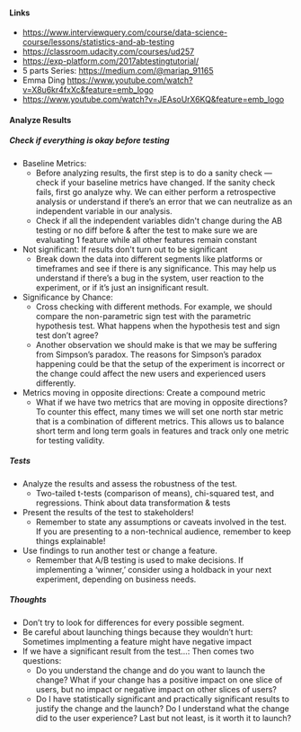 #### Links
* https://www.interviewquery.com/course/data-science-course/lessons/statistics-and-ab-testing
* https://classroom.udacity.com/courses/ud257
* https://exp-platform.com/2017abtestingtutorial/
* 5 parts Series: https://medium.com/@mariap_91165
* Emma Ding https://www.youtube.com/watch?v=X8u6kr4fxXc&feature=emb_logo
* https://www.youtube.com/watch?v=JEAsoUrX6KQ&feature=emb_logo










#### Analyze Results
##### Check if everything is okay before testing
* Baseline Metrics: 
  * Before analyzing results, the first step is to do a sanity check — check if your baseline metrics have changed. If the sanity check fails, first go analyze why. We can either perform a retrospective analysis or understand if there’s an error that we can neutralize as an independent variable in our analysis.
  * Check if all the independent variables didn't change during the AB testing or no diff before & after the test to make sure we are evaluating 1 feature while all other features remain constant
* Not significant: If results don't turn out to be significant
  * Break down the data into different segments like platforms or timeframes and see if there is any significance. This may help us understand if there’s a bug in the system, user reaction to the experiment, or if it’s just an insignificant result.
* Significance by Chance: 
  * Cross checking with different methods. For example, we should compare the non-parametric sign test with the parametric hypothesis test. What happens when the hypothesis test and sign test don’t agree?
  * Another observation we should make is that we may be suffering from Simpson’s paradox. The reasons for Simpson’s paradox happening could be that the setup of the experiment is incorrect or the change could affect the new users and experienced users differently.
* Metrics moving in opposite directions: Create a compound metric
  * What if we have two metrics that are moving in opposite directions? To counter this effect, many times we will set one north star metric that is a combination of different metrics. This allows us to balance short term and long term goals in features and track only one metric for testing validity.
##### Tests
* Analyze the results and assess the robustness of the test.
  * Two-tailed t-tests (comparison of means), chi-squared test, and regressions. Think about data transformation & tests
* Present the results of the test to stakeholders!
  * Remember to state any assumptions or caveats involved in the test. If you are presenting to a non-technical audience, remember to keep things explainable!
* Use findings to run another test or change a feature.
  * Remember that A/B testing is used to make decisions. If implementing a ‘winner,’ consider using a holdback in your next experiment, depending on business needs.
##### Thoughts
* Don’t try to look for differences for every possible segment.
* Be careful about launching things because they wouldn’t hurt: Sometimes implmenting a feature might have negative impact
* If we have a significant result from the test…: Then comes two questions: 
  * Do you understand the change and do you want to launch the change? What if your change has a positive impact on one slice of users, but no impact or negative impact on other slices of users?
  * Do I have statistically significant and practically significant results to justify the change and the launch? Do I understand what the change did to the user experience? Last but not least, is it worth it to launch?
  




